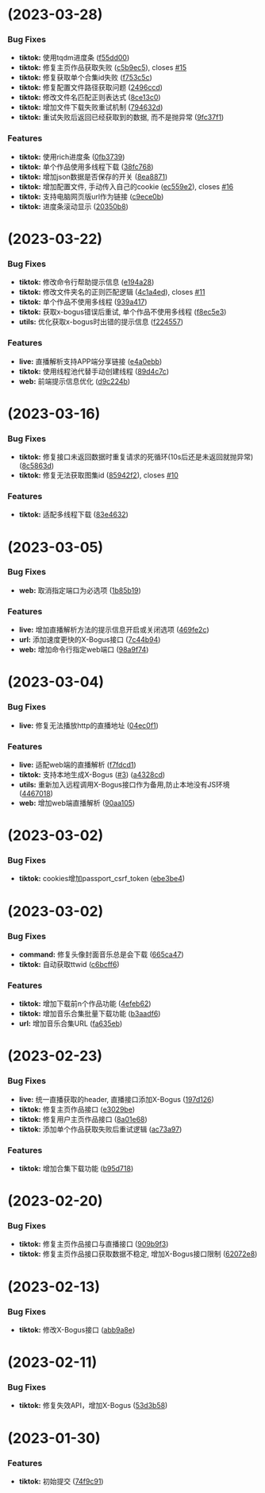 # [](https://github.com/imgyh/tiktok/compare/v1.5.5...v) (2023-03-28)


### Bug Fixes

* **tiktok:** 使用tqdm进度条 ([f55dd00](https://github.com/imgyh/tiktok/commit/f55dd004e9eea039fea04ed9e8e1325bca62c363))
* **tiktok:** 修复主页作品获取失败 ([c5b9ec5](https://github.com/imgyh/tiktok/commit/c5b9ec5faf90c4d00c5cc24b48a774404344be19)), closes [#15](https://github.com/imgyh/tiktok/issues/15)
* **tiktok:** 修复获取单个合集id失败 ([f753c5c](https://github.com/imgyh/tiktok/commit/f753c5c52e4fa54f04f05d555d61b22b544a2169))
* **tiktok:** 修复配置文件路径获取问题 ([2496ccd](https://github.com/imgyh/tiktok/commit/2496ccd90ca5232c61a2ed213f85235fa26354b3))
* **tiktok:** 修改文件名匹配正则表达式 ([8ce13c0](https://github.com/imgyh/tiktok/commit/8ce13c0d72379accbfd38ba083728df87719d471))
* **tiktok:** 增加文件下载失败重试机制 ([794632d](https://github.com/imgyh/tiktok/commit/794632d6c5dce68b9eade8094e74231aa90421f0))
* **tiktok:** 重试失败后返回已经获取到的数据, 而不是抛异常 ([9fc37f1](https://github.com/imgyh/tiktok/commit/9fc37f1048fbd182e00eea89b71ec644f7d9df56))


### Features

* **tiktok:** 使用rich进度条 ([0fb3739](https://github.com/imgyh/tiktok/commit/0fb3739b4734910b6a0d35fdb0033921ef854adb))
* **tiktok:** 单个作品使用多线程下载 ([38fc768](https://github.com/imgyh/tiktok/commit/38fc76826d20257ec63bb7fcdea6eeca38a8aa6d))
* **tiktok:** 增加json数据是否保存的开关 ([8ea8871](https://github.com/imgyh/tiktok/commit/8ea8871cc88b1199bfcb6c2ff7aef16fd1f733c3))
* **tiktok:** 增加配置文件, 手动传入自己的cookie ([ec559e2](https://github.com/imgyh/tiktok/commit/ec559e2913c70836b97ea2634604ac6ca6734a60)), closes [#16](https://github.com/imgyh/tiktok/issues/16)
* **tiktok:** 支持电脑网页版url作为链接 ([c9ece0b](https://github.com/imgyh/tiktok/commit/c9ece0bf502c1a6a6e6b2e12c8ffcbce3303ce6a))
* **tiktok:** 进度条滚动显示 ([20350b8](https://github.com/imgyh/tiktok/commit/20350b8889343bb93ec60081e6369f96d868203b))



# [](https://github.com/imgyh/tiktok/compare/v1.5.4...v) (2023-03-22)


### Bug Fixes

* **tiktok:** 修改命令行帮助提示信息 ([e194a28](https://github.com/imgyh/tiktok/commit/e194a2818b64aaa9b2a5ab172302c87a4f4a5790))
* **tiktok:** 修改文件夹名的正则匹配逻辑 ([4c1a4ed](https://github.com/imgyh/tiktok/commit/4c1a4ed950476c0945bf7986254d75d108d3019f)), closes [#11](https://github.com/imgyh/tiktok/issues/11)
* **tiktok:** 单个作品不使用多线程 ([939a417](https://github.com/imgyh/tiktok/commit/939a417654183a2ac2766a25bdecc13575752e61))
* **tiktok:** 获取x-bogus错误后重试, 单个作品不使用多线程 ([f8ec5e3](https://github.com/imgyh/tiktok/commit/f8ec5e3745d587d08dcba6464a0f990913f55ce5))
* **utils:** 优化获取x-bogus时出错的提示信息 ([f224557](https://github.com/imgyh/tiktok/commit/f2245574611f125f69be9bbe9a2d376c0241bc87))


### Features

* **live:** 直播解析支持APP端分享链接 ([e4a0ebb](https://github.com/imgyh/tiktok/commit/e4a0ebba4f39cc55e8d070e12b6597ab5c3745d3))
* **tiktok:** 使用线程池代替手动创建线程 ([89d4c7c](https://github.com/imgyh/tiktok/commit/89d4c7cd4253cd3ac885b55774dff2853c0d6e4f))
* **web:** 前端提示信息优化 ([d9c224b](https://github.com/imgyh/tiktok/commit/d9c224bd2d5fd382fb22b37f5e68a85894bb9aef))



# [](https://github.com/imgyh/tiktok/compare/v1.5.3...v) (2023-03-16)


### Bug Fixes

* **tiktok:** 修复接口未返回数据时重复请求的死循环(10s后还是未返回就抛异常) ([8c5863d](https://github.com/imgyh/tiktok/commit/8c5863d44f4ae4a5242c8191f98bc0f3936e8e84))
* **tiktok:** 修复无法获取图集id ([85942f2](https://github.com/imgyh/tiktok/commit/85942f2ffce97d853dab96da87737d98f450347e)), closes [#10](https://github.com/imgyh/tiktok/issues/10)


### Features

* **tiktok:** 适配多线程下载 ([83e4632](https://github.com/imgyh/tiktok/commit/83e46322ee13bd14841332538fef22e27e2f0e59))



# [](https://github.com/imgyh/tiktok/compare/v1.5.2...v) (2023-03-05)


### Bug Fixes

* **web:** 取消指定端口为必选项 ([1b85b19](https://github.com/imgyh/tiktok/commit/1b85b1989119cb35888e4e2d4f4018ed276f68d2))


### Features

* **live:** 增加直播解析方法的提示信息开启或关闭选项 ([469fe2c](https://github.com/imgyh/tiktok/commit/469fe2c5217ff22e42c1523d089a119415266c23))
* **url:** 添加速度更快的X-Bogus接口 ([7c44b94](https://github.com/imgyh/tiktok/commit/7c44b9426dc30f3be97d6e5824bf628c47276a87))
* **web:** 增加命令行指定web端口 ([98a9f74](https://github.com/imgyh/tiktok/commit/98a9f74d4b0b319ea1aeb3883c105c0b805105f1))



# [](https://github.com/imgyh/tiktok/compare/v1.5.1...v) (2023-03-04)


### Bug Fixes

* **live:** 修复无法播放http的直播地址 ([04ec0f1](https://github.com/imgyh/tiktok/commit/04ec0f1c400adb5bfacf74dca0114ec9d625e3cc))


### Features

* **live:** 适配web端的直播解析 ([f7fdcd1](https://github.com/imgyh/tiktok/commit/f7fdcd141b3a9877f5fd888383bfa48875d023bf))
* **tiktok:** 支持本地生成X-Bogus ([#3](https://github.com/imgyh/tiktok/issues/3)) ([a4328cd](https://github.com/imgyh/tiktok/commit/a4328cd53bd8a0342cf053050a8066130e008cde))
* **utils:** 重新加入远程调用X-Bogus接口作为备用,防止本地没有JS环境 ([4467018](https://github.com/imgyh/tiktok/commit/44670186afdcb1314194b0c00f39d1baa9681985))
* **web:** 增加web端直播解析 ([90aa105](https://github.com/imgyh/tiktok/commit/90aa10515f7bc90ed35c9484e2993083a533d6cc))



# [](https://github.com/imgyh/tiktok/compare/v1.5.0...v) (2023-03-02)


### Bug Fixes

* **tiktok:** cookies增加passport_csrf_token ([ebe3be4](https://github.com/imgyh/tiktok/commit/ebe3be43ef676c39cd1cd63cc606df1a9e5b1995))



#  (2023-03-02)


### Bug Fixes

* **command:** 修复头像封面音乐总是会下载 ([665ca47](https://github.com/imgyh/tiktok/commit/665ca47b08623699606d56e424eb096a92afa9fe))
* **tiktok:** 自动获取ttwid ([c6bcff6](https://github.com/imgyh/tiktok/commit/c6bcff67da8a659afb1c722ab40da733f1a79403))


### Features

* **tiktok:** 增加下载前n个作品功能 ([4efeb62](https://github.com/imgyh/tiktok/commit/4efeb62701acc6cf8d9fd06d1a80499a7ad5c6cc))
* **tiktok:** 增加音乐合集批量下载功能 ([b3aadf6](https://github.com/imgyh/tiktok/commit/b3aadf630ad8be9b79fa26a18799336c38569645))
* **url:** 增加音乐合集URL ([fa635eb](https://github.com/imgyh/tiktok/commit/fa635ebe7f70478e8408b5a8afe30ff0b1ff890f))



#  (2023-02-23)


### Bug Fixes

* **live:** 统一直播获取的header, 直播接口添加X-Bogus ([197d126](https://github.com/imgyh/tiktok/commit/197d12627d855f3353dba3fd68f0b308593f62e8))
* **tiktok:** 修复主页作品接口 ([e3029be](https://github.com/imgyh/tiktok/commit/e3029be42b021dcdad0736800a4f13428ddd5b98))
* **tiktok:** 修复用户主页作品接口 ([8a01e68](https://github.com/imgyh/tiktok/commit/8a01e681b5206c27a44f4ba10f840e856686e33b))
* **tiktok:** 添加单个作品获取失败后重试逻辑 ([ac73a97](https://github.com/imgyh/tiktok/commit/ac73a97c19840bd7147f3a7e4b400a37b1365fb2))


### Features

* **tiktok:** 增加合集下载功能 ([b95d718](https://github.com/imgyh/tiktok/commit/b95d7188282de5474861043ab011ed27baa79796))



#  (2023-02-20)


### Bug Fixes

* **tiktok:** 修复主页作品接口与直播接口 ([909b9f3](https://github.com/imgyh/tiktok/commit/909b9f3f1cec9684da33f63aeb816aaab2e7e6b9))
* **tiktok:** 修复主页作品接口获取数据不稳定, 增加X-Bogus接口限制 ([62072e8](https://github.com/imgyh/tiktok/commit/62072e881eb3531df68f9fe6d8bdab03a4f00790))


#  (2023-02-13)


### Bug Fixes

* **tiktok:** 修改X-Bogus接口 ([abb9a8e](https://github.com/imgyh/tiktok/commit/abb9a8e857ea98b38b47e3419554dfe490ec1d78))


#  (2023-02-11)


### Bug Fixes

* **tiktok:** 修复失效API，增加X-Bogus ([53d3b58](https://github.com/imgyh/tiktok/commit/53d3b5875ecd4de57f4dc4df4c228cf80b15c764))


#  (2023-01-30)


### Features

* **tiktok:** 初始提交 ([74f9c91](https://github.com/imgyh/tiktok/commit/74f9c91e75b324ae5e0dc5f9fa5bc4baf4611bd2))



